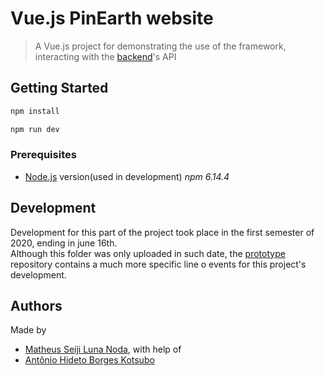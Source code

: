 # Vue.js PinEarth website
>A Vue.js project for demonstrating the use of the framework, interacting with the [backend](../backend)'s API

## Getting Started
```bash
npm install

npm run dev
```
### Prerequisites
- [Node.js](https://nodejs.org/en/) version(used in development) *npm 6.14.4*

## Development
Development for this part of the project took place in the first semester of 2020, ending in june 16th.<br>
Although this folder was only uploaded in such date, the [prototype](https://github.com/SeijiNoda/PP2-Project-Prototype) repository contains a much more specific line o events for this project's development.

## Authors
Made by
- [Matheus Seiji Luna Noda](https://github.com/SeijiNoda), with help of<br>
- [Antônio Hideto Borges Kotsubo](https://github.com/antoniokot)

